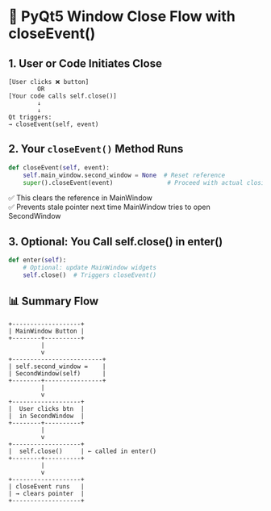 # 🧭 PyQt5 Window Close Flow with closeEvent()

## 1. User or Code Initiates Close

```
[User clicks ❌ button]  
        OR  
[Your code calls self.close()]
        ↓
        ↓
Qt triggers:
→ closeEvent(self, event)
```

## 2. Your `closeEvent()` Method Runs

```python
def closeEvent(self, event):
    self.main_window.second_window = None  # Reset reference
    super().closeEvent(event)               # Proceed with actual closing
```

✅ This clears the reference in MainWindow  
✅ Prevents stale pointer next time MainWindow tries to open SecondWindow

## 3. Optional: You Call self.close() in enter()

```python
def enter(self):
    # Optional: update MainWindow widgets
    self.close()  # Triggers closeEvent()
```

## 📊 Summary Flow

```text
+-------------------+
| MainWindow Button |
+--------+----------+
         |
         v
+-------------------------+
| self.second_window =    |
| SecondWindow(self)      |
+--------+----------------+
         |
         v
+-------------------+
|  User clicks btn  |
|  in SecondWindow  |
+--------+----------+
         |
         v
+-------------------+
|  self.close()     | ← called in enter()
+--------+----------+
         |
         v
+-------------------+
| closeEvent runs   |
| → clears pointer  |
+-------------------+
```
